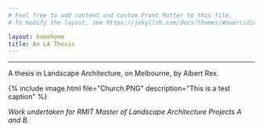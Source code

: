 ```yaml
---
# Feel free to add content and custom Front Matter to this file.
# To modify the layout, see https://jekyllrb.com/docs/themes/#overriding-theme-defaults

layout: homehome
title: An LA Thesis
---
```


---
A thesis in Landscape Architecture, on Melbourne, by Albert Rex.

{% include image.html  file="Church.PNG" description="This is a test caption" %}

*Work undertaken for RMIT Master of Landscape Architecture Projects A and B.*